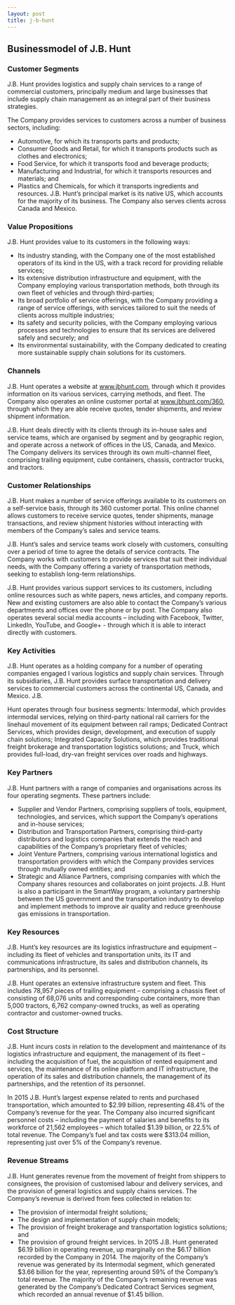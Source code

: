 ```yaml
---
layout: post
title: j-b-hunt
---
```


Businessmodel of J.B. Hunt
---------------------------

### Customer Segments

J.B. Hunt provides logistics and supply chain services to a range of commercial customers, principally medium and large businesses that include supply chain management as an integral part of their business strategies.

The Company provides services to customers across a number of business sectors, including:

 * Automotive, for which its transports parts and products;
* Consumer Goods and Retail, for which it transports products such as clothes and electronics;
* Food Service, for which it transports food and beverage products;
* Manufacturing and Industrial, for which it transports resources and materials; and
* Plastics and Chemicals, for which it transports ingredients and resources.
 J.B. Hunt’s principal market is its native US, which accounts for the majority of its business. The Company also serves clients across Canada and Mexico.

### Value Propositions

J.B. Hunt provides value to its customers in the following ways:

 * Its industry standing, with the Company one of the most established operators of its kind in the US, with a track record for providing reliable services;
* Its extensive distribution infrastructure and equipment, with the Company employing various transportation methods, both through its own fleet of vehicles and through third-parties;
* Its broad portfolio of service offerings, with the Company providing a range of service offerings, with services tailored to suit the needs of clients across multiple industries;
* Its safety and security policies, with the Company employing various processes and technologies to ensure that its services are delivered safely and securely; and
* Its environmental sustainability, with the Company dedicated to creating more sustainable supply chain solutions for its customers.
 ### Channels

J.B. Hunt operates a website at www.jbhunt.com, through which it provides information on its various services, carrying methods, and fleet. The Company also operates an online customer portal at www.jbhunt.com/360, through which they are able receive quotes, tender shipments, and review shipment information.

J.B. Hunt deals directly with its clients through its in-house sales and service teams, which are organised by segment and by geographic region, and operate across a network of offices in the US, Canada, and Mexico. The Company delivers its services through its own multi-channel fleet, comprising trailing equipment, cube containers, chassis, contractor trucks, and tractors.

### Customer Relationships

J.B. Hunt makes a number of service offerings available to its customers on a self-service basis, through its 360 customer portal. This online channel allows customers to receive service quotes, tender shipments, manage transactions, and review shipment histories without interacting with members of the Company’s sales and service teams.

J.B. Hunt’s sales and service teams work closely with customers, consulting over a period of time to agree the details of service contracts. The Company works with customers to provide services that suit their individual needs, with the Company offering a variety of transportation methods, seeking to establish long-term relationships.

J.B. Hunt provides various support services to its customers, including online resources such as white papers, news articles, and company reports. New and existing customers are also able to contact the Company’s various departments and offices over the phone or by post. The Company also operates several social media accounts – including with Facebook, Twitter, LinkedIn, YouTube, and Google+ - through which it is able to interact directly with customers.

### Key Activities

J.B. Hunt operates as a holding company for a number of operating companies engaged I various logistics and supply chain services. Through its subsidiaries, J.B. Hunt provides surface transportation and delivery services to commercial customers across the continental US, Canada, and Mexico. J.B.

Hunt operates through four business segments: Intermodal, which provides intermodal services, relying on third-party national rail carriers for the linehaul movement of its equipment between rail ramps; Dedicated Contract Services, which provides design, development, and execution of supply chain solutions; Integrated Capacity Solutions, which provides traditional freight brokerage and transportation logistics solutions; and Truck, which provides full-load, dry-van freight services over roads and highways.

### Key Partners

J.B. Hunt partners with a range of companies and organisations across its four operating segments. These partners include:

 * Supplier and Vendor Partners, comprising suppliers of tools, equipment, technologies, and services, which support the Company’s operations and in-house services;
* Distribution and Transportation Partners, comprising third-party distributors and logistics companies that extends the reach and capabilities of the Company’s proprietary fleet of vehicles;
* Joint Venture Partners, comprising various international logistics and transportation providers with which the Company provides services through mutually owned entities; and
* Strategic and Alliance Partners, comprising companies with which the Company shares resources and collaborates on joint projects.
 J.B. Hunt is also a participant in the SmartWay program, a voluntary partnership between the US government and the transportation industry to develop and implement methods to improve air quality and reduce greenhouse gas emissions in transportation.

### Key Resources

J.B. Hunt’s key resources are its logistics infrastructure and equipment – including its fleet of vehicles and transportation units, its IT and communications infrastructure, its sales and distribution channels, its partnerships, and its personnel.

J.B. Hunt operates an extensive infrastructure system and fleet. This includes 78,957 pieces of trailing equipment – comprising a chassis fleet of consisting of 68,076 units and corresponding cube containers, more than 5,000 tractors, 6,762 company-owned trucks, as well as operating contractor and customer-owned trucks.

### Cost Structure

J.B. Hunt incurs costs in relation to the development and maintenance of its logistics infrastructure and equipment, the management of its fleet – including the acquisition of fuel, the acquisition of rented equipment and services, the maintenance of its online platform and IT infrastructure, the operation of its sales and distribution channels, the management of its partnerships, and the retention of its personnel.

In 2015 J.B. Hunt’s largest expense related to rents and purchased transportation, which amounted to $2.99 billion, representing 48.4% of the Company’s revenue for the year. The Company also incurred significant personnel costs – including the payment of salaries and benefits to its workforce of 21,562 employees – which totalled $1.39 billion, or 22.5% of total revenue. The Company’s fuel and tax costs were $313.04 million, representing just over 5% of the Company’s revenue.

### Revenue Streams

J.B. Hunt generates revenue from the movement of freight from shippers to consignees, the provision of customised labour and delivery services, and the provision of general logistics and supply chains services. The Company’s revenue is derived from fees collected in relation to:

 * The provision of intermodal freight solutions;
* The design and implementation of supply chain models;
* The provision of freight brokerage and transportation logistics solutions; and
* The provision of ground freight services.
 In 2015 J.B. Hunt generated $6.19 billion in operating revenue, up marginally on the $6.17 billion recorded by the Company in 2014. The majority of the Company’s revenue was generated by its Intermodal segment, which generated $3.66 billion for the year, representing around 59% of the Company’s total revenue. The majority of the Company’s remaining revenue was generated by the Company’s Dedicated Contract Services segment, which recorded an annual revenue of $1.45 billion.
